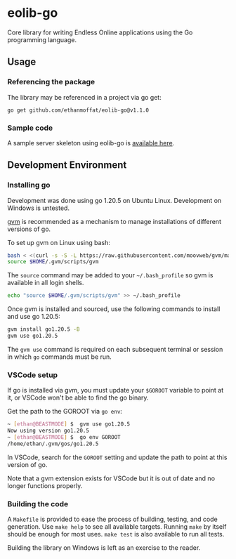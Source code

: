 # eolib-go

Core library for writing Endless Online applications using the Go programming language.

## Usage

### Referencing the package

The library may be referenced in a project via go get:

```
go get github.com/ethanmoffat/eolib-go@v1.1.0
```

### Sample code

A sample server skeleton using eolib-go is [available here](https://gist.github.com/ethanmoffat/95eed4ef0eeb524c8a505acb1bcbf956).

## Development Environment

### Installing go

Development was done using go 1.20.5 on Ubuntu Linux. Development on Windows is untested.

[gvm](https://github.com/moovweb/gvm) is recommended as a mechanism to manage installations of different versions of go.

To set up gvm on Linux using bash:
```bash
bash < <(curl -s -S -L https://raw.githubusercontent.com/moovweb/gvm/master/binscripts/gvm-installer)
source $HOME/.gvm/scripts/gvm
```

The `source` command may be added to your `~/.bash_profile` so gvm is available in all login shells.

```bash
echo "source $HOME/.gvm/scripts/gvm" >> ~/.bash_profile
```

Once gvm is installed and sourced, use the following commands to install and use go 1.20.5:

```bash
gvm install go1.20.5 -B
gvm use go1.20.5
```

The `gvm use` command is required on each subsequent terminal or session in which `go` commands must be run.

### VSCode setup

If go is installed via gvm, you must update your `$GOROOT` variable to point at it, or VSCode won't be able to find the go binary.

Get the path to the GOROOT via `go env`:

```bash
~ [ethan@BEASTMODE] $  gvm use go1.20.5
Now using version go1.20.5
~ [ethan@BEASTMODE] $  go env GOROOT
/home/ethan/.gvm/gos/go1.20.5
```

In VSCode, search for the `GOROOT` setting and update the path to point at this version of go.

Note that a gvm extension exists for VSCode but it is out of date and no longer functions properly.

### Building the code

A `Makefile` is provided to ease the process of building, testing, and code generation. Use `make help` to see all available targets. Running `make` by itself should be enough for most uses. `make test` is also available to run all tests.

Building the library on Windows is left as an exercise to the reader.

